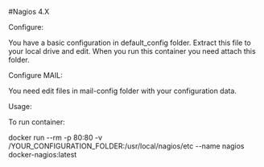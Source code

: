 #Nagios 4.X
 
 
 Configure:
 
 You have a basic configuration in default_config folder. Extract this file to your local drive and edit.
 When you run this container you need attach this folder.
 
 
 Configure MAIL:
 
 You need edit files in mail-config folder with your configuration data.
 
 
 Usage:
 
 To run container:
 
 docker run --rm -p 80:80 -v /YOUR_CONFIGURATION_FOLDER:/usr/local/nagios/etc --name nagios docker-nagios:latest
 
 
 
